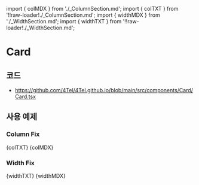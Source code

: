 import { colMDX } from './_ColumnSection.md';
import { colTXT } from '!!raw-loader!./_ColumnSection.md';
import { widthMDX } from './_WidthSection.md';
import { widthTXT } from '!!raw-loader!./_WidthSection.md';
# Card
## 코드
* https://github.com/4Tel/4Tel.github.io/blob/main/src/components/Card/Card.tsx
## 사용 예제
### Column Fix
<Tabs>
  <TabItem value="txt" label="실행 예제">
    <CodeBlock language="md">{colTXT}</CodeBlock>
  </TabItem>
  <TabItem value="mdx" label="실행 결과">
    {colMDX}
  </TabItem>
</Tabs>

### Width Fix
<Tabs>
  <TabItem value="txt" label="실행 예제">
    <CodeBlock language="md">{widthTXT}</CodeBlock>
  </TabItem>
  <TabItem value="mdx" label="실행 결과">
    {widthMDX}
  </TabItem>
</Tabs>
